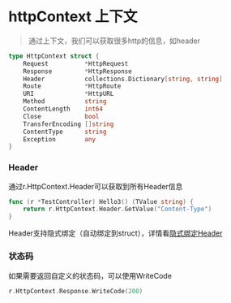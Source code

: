# httpContext 上下文

> 通过上下文，我们可以获取很多http的信息，如header

```go
type HttpContext struct {
	Request          *HttpRequest
	Response         *HttpResponse
	Header           collections.Dictionary[string, string]
	Route            *HttpRoute
	URI              *HttpURL
	Method           string
	ContentLength    int64
	Close            bool
	TransferEncoding []string
	ContentType      string
	Exception        any
}
```

### Header
通过r.HttpContext.Header可以获取到所有Header信息
```go
func (r *TestController) Hello3() (TValue string) {
	return r.HttpContext.Header.GetValue("Content-Type")
}
```
Header支持隐式绑定（自动绑定到struct），详情看[隐式绑定Header](web/webapi/mvc/bindHeader.md)
### 状态码
如果需要返回自定义的状态码，可以使用WriteCode
```go
r.HttpContext.Response.WriteCode(200)
```